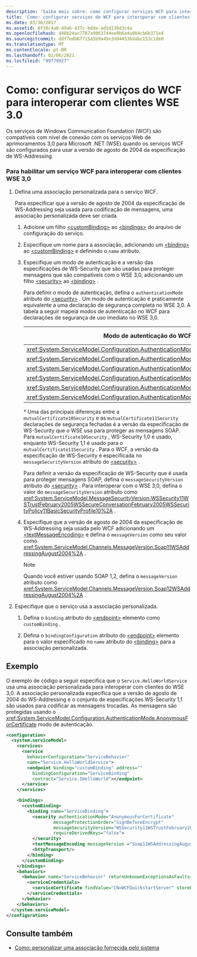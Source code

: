 ```yaml
---
description: 'Saiba mais sobre: como configurar serviços WCF para interoperar com clientes WSE 3,0'
title: 'Como: configurar serviços do WCF para interoperar com clientes WSE 3.0'
ms.date: 03/30/2017
ms.assetid: 0f38c4a0-49a6-437c-bdde-ad1d138d3c4a
ms.openlocfilehash: d48b24ac7787a9863744ee9b6a4a984cb6b371e4
ms.sourcegitcommit: ddf7edb67715a5b9a45e3dd44536dabc153c1de0
ms.translationtype: MT
ms.contentlocale: pt-BR
ms.lasthandoff: 02/06/2021
ms.locfileid: "99779927"
---
```

# <a name="how-to-configure-wcf-services-to-interoperate-with-wse-30-clients"></a>Como: configurar serviços do WCF para interoperar com clientes WSE 3.0

Os serviços de Windows Communication Foundation (WCF) são compatíveis com nível de conexão com os serviços Web de aprimoramentos 3,0 para Microsoft .NET (WSE) quando os serviços WCF são configurados para usar a versão de agosto de 2004 da especificação de WS-Addressing.

### <a name="to-enable-a-wcf-service-to-interoperate-with-wse-30-clients"></a>Para habilitar um serviço WCF para interoperar com clientes WSE 3,0

1. Defina uma associação personalizada para o serviço WCF.

    Para especificar que a versão de agosto de 2004 da especificação de WS-Addressing seja usada para codificação de mensagens, uma associação personalizada deve ser criada.

    1. Adicione um filho [\<customBinding>](../../configure-apps/file-schema/wcf/custombinding.md) ao [\<bindings>](../../configure-apps/file-schema/wcf/bindings.md) do arquivo de configuração do serviço.

    2. Especifique um nome para a associação, adicionando um [\<binding>](../../configure-apps/file-schema/wcf/bindings.md) ao [\<customBinding>](../../configure-apps/file-schema/wcf/custombinding.md) e definindo o `name` atributo.

    3. Especifique um modo de autenticação e a versão das especificações de WS-Security que são usadas para proteger mensagens que são compatíveis com o WSE 3,0, adicionando um filho [\<security>](../../configure-apps/file-schema/wcf/security-of-custombinding.md) ao [\<binding>](../../configure-apps/file-schema/wcf/bindings.md) .

        Para definir o modo de autenticação, defina o `authenticationMode` atributo do [\<security>](../../configure-apps/file-schema/wcf/security-of-custombinding.md) . Um modo de autenticação é praticamente equivalente a uma declaração de segurança completa no WSE 3,0. A tabela a seguir mapeia modos de autenticação no WCF para declarações de segurança de uso imediato no WSE 3,0.

        |Modo de autenticação do WCF|Declaração de segurança do WSE 3,0 pronto para uso|
        |-----------------------------|----------------------------------------|
        |<xref:System.ServiceModel.Configuration.AuthenticationMode.AnonymousForCertificate>|`anonymousForCertificateSecurity`|
        |<xref:System.ServiceModel.Configuration.AuthenticationMode.Kerberos>|`kerberosSecurity`|
        |<xref:System.ServiceModel.Configuration.AuthenticationMode.MutualCertificate>|`mutualCertificate10Security`*|
        |<xref:System.ServiceModel.Configuration.AuthenticationMode.MutualCertificate>|`mutualCertificate11Security`*|
        |<xref:System.ServiceModel.Configuration.AuthenticationMode.UserNameOverTransport>|`usernameOverTransportSecurity`|
        |<xref:System.ServiceModel.Configuration.AuthenticationMode.UserNameForCertificate>|`usernameForCertificateSecurity`|

        \* Uma das principais diferenças entre a `mutualCertificate10Security` e as `mutualCertificate11Security` declarações de segurança fechadas é a versão da especificação de WS-Security que o WSE usa para proteger as mensagens SOAP. Para `mutualCertificate10Security` , WS-Security 1,0 é usado, enquanto WS-Security 1,1 é usado para o `mutualCertificate11Security` . Para o WCF, a versão da especificação de WS-Security é especificada no `messageSecurityVersion` atributo do [\<security>](../../configure-apps/file-schema/wcf/security-of-custombinding.md) .

        Para definir a versão da especificação de WS-Security que é usada para proteger mensagens SOAP, defina o `messageSecurityVersion` atributo do [\<security>](../../configure-apps/file-schema/wcf/security-of-custombinding.md) . Para interoperar com o WSE 3,0, defina o valor do `messageSecurityVersion` atributo como <xref:System.ServiceModel.MessageSecurityVersion.WSSecurity11WSTrustFebruary2005WSSecureConversationFebruary2005WSSecurityPolicy11BasicSecurityProfile10%2A> .

    4. Especifique que a versão de agosto de 2004 da especificação de WS-Addressing seja usada pelo WCF adicionando um [\<textMessageEncoding>](../../configure-apps/file-schema/wcf/textmessageencoding.md) e defina o `messageVersion` como seu valor como <xref:System.ServiceModel.Channels.MessageVersion.Soap11WSAddressingAugust2004%2A> .

        > [!NOTE]
        > Quando você estiver usando SOAP 1,2, defina o `messageVersion` atributo como <xref:System.ServiceModel.Channels.MessageVersion.Soap12WSAddressingAugust2004%2A> .

2. Especifique que o serviço usa a associação personalizada.

    1. Defina o `binding` atributo do [\<endpoint>](../../configure-apps/file-schema/wcf/endpoint-element.md) elemento como `customBinding` .

    2. Defina o `bindingConfiguration` atributo do [\<endpoint>](../../configure-apps/file-schema/wcf/endpoint-element.md) elemento para o valor especificado no `name` atributo do [\<binding>](../../configure-apps/file-schema/wcf/bindings.md) para a associação personalizada.

## <a name="example"></a>Exemplo

O exemplo de código a seguir especifica que o `Service.HelloWorldService` usa uma associação personalizada para interoperar com clientes do WSE 3,0. A associação personalizada especifica que a versão de agosto de 2004 do WS-Addressing e o conjunto de especificações WS-Security 1,1 são usados para codificar as mensagens trocadas. As mensagens são protegidas usando o <xref:System.ServiceModel.Configuration.AuthenticationMode.AnonymousForCertificate> modo de autenticação.

```xml
<configuration>
  <system.serviceModel>
    <services>
      <service
        behaviorConfiguration="ServiceBehavior"
        name="Service.HelloWorldService">
        <endpoint binding="customBinding" address=""
          bindingConfiguration="ServiceBinding"
          contract="Service.IHelloWorld"></endpoint>
      </service>
    </services>

    <bindings>
      <customBinding>
        <binding name="ServiceBinding">
          <security authenticationMode="AnonymousForCertificate"
                  messageProtectionOrder="SignBeforeEncrypt"
                  messageSecurityVersion="WSSecurity11WSTrustFebruary2005WSSecureConversationFebruary2005WSSecurityPolicy11BasicSecurityProfile10"
                  requireDerivedKeys="false">
          </security>
          <textMessageEncoding messageVersion ="Soap11WSAddressingAugust2004"></textMessageEncoding>
          <httpTransport/>
        </binding>
      </customBinding>
    </bindings>
    <behaviors>
      <behavior name="ServiceBehavior" returnUnknownExceptionsAsFaults="true">
        <serviceCredentials>
          <serviceCertificate findValue="CN=WCFQuickstartServer" storeLocation="LocalMachine" storeName="My" x509FindType="FindBySubjectDistinguishedName"/>
        </serviceCredentials>
      </behavior>
    </behaviors>
  </system.serviceModel>
</configuration>
```

## <a name="see-also"></a>Consulte também

- [Como: personalizar uma associação fornecida pelo sistema](../extending/how-to-customize-a-system-provided-binding.md)
